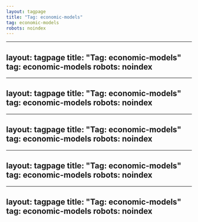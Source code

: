 ```yaml
---
layout: tagpage
title: "Tag: economic-models"
tag: economic-models
robots: noindex
---
```

---
layout: tagpage
title: "Tag: economic-models"
tag: economic-models
robots: noindex
---
---
layout: tagpage
title: "Tag: economic-models"
tag: economic-models
robots: noindex
---
---
layout: tagpage
title: "Tag: economic-models"
tag: economic-models
robots: noindex
---
---
layout: tagpage
title: "Tag: economic-models"
tag: economic-models
robots: noindex
---
---
layout: tagpage
title: "Tag: economic-models"
tag: economic-models
robots: noindex
---
